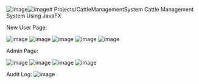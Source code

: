 ![image](https://github.com/user-attachments/assets/71324f49-44ed-42d9-bb8f-7cd5897ff3ff)![image](https://github.com/user-attachments/assets/63b5e962-d5bb-4040-a440-8de9877ad6b6)# Projects/CattleManagementSystem
 Cattle Management System Using JavaFX 

New User Page:  

![image](https://github.com/user-attachments/assets/9ecfd1cf-8cc9-430d-bd3f-149d88a1cf76)
![image](https://github.com/user-attachments/assets/ff45eace-423e-432d-bccd-ce8864ad2e4e)
![image](https://github.com/user-attachments/assets/e45b6689-170f-4f7c-9639-17251b25c322)
![image](https://github.com/user-attachments/assets/53d3de14-ec94-431c-8f7b-0d6f3fe09aca)
![image](https://github.com/user-attachments/assets/213da5e2-cdf7-48c1-a3cd-0ed01ab3489f)

Admin Page:

![image](https://github.com/user-attachments/assets/dfd45309-8520-42a5-b62c-b0caba677c7a)
![image](https://github.com/user-attachments/assets/585a147e-61a4-4389-b7b3-e65d2ec0f8bf)
![image](https://github.com/user-attachments/assets/701b0da3-2685-4973-bd89-eadea704ddc1)
![image](https://github.com/user-attachments/assets/2acb3069-7592-4f3f-8e04-afc288ad3798)


Audit Log: 
![image](https://github.com/user-attachments/assets/7bd44dae-9030-469e-8bfa-142a89d0444c)
